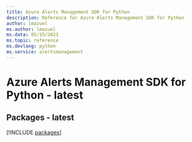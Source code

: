```yaml
---
title: Azure Alerts Management SDK for Python
description: Reference for Azure Alerts Management SDK for Python
author: lmazuel
ms.author: lmazuel
ms.data: 05/15/2023
ms.topic: reference
ms.devlang: python
ms.service: alertsmanagement
---
```

# Azure Alerts Management SDK for Python - latest
## Packages - latest
[!INCLUDE [packages](alerts-management-index.md)]